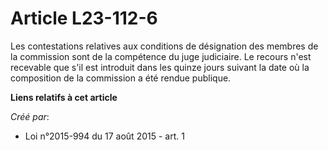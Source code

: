 # Article L23-112-6

Les contestations relatives aux conditions de désignation des membres de la commission sont de la compétence du juge
judiciaire. Le recours n'est recevable que s'il est introduit dans les quinze jours suivant la date où la composition de la
commission a été rendue publique.

**Liens relatifs à cet article**

_Créé par_:

  - Loi n°2015-994 du 17 août 2015 - art. 1

